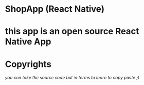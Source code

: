 # ShopApp (React Native)

# this app is an open source React Native App 

# Copyrights

*you can take the source code but in terms to learn to copy paste ;)*
